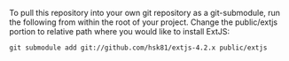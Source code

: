 To pull this repository into your own git repository as a git-submodule, run the following from within the root of your project. Change the public/extjs
portion to relative path where you would like to install ExtJS:

```
git submodule add git://github.com/hsk81/extjs-4.2.x public/extjs
```
